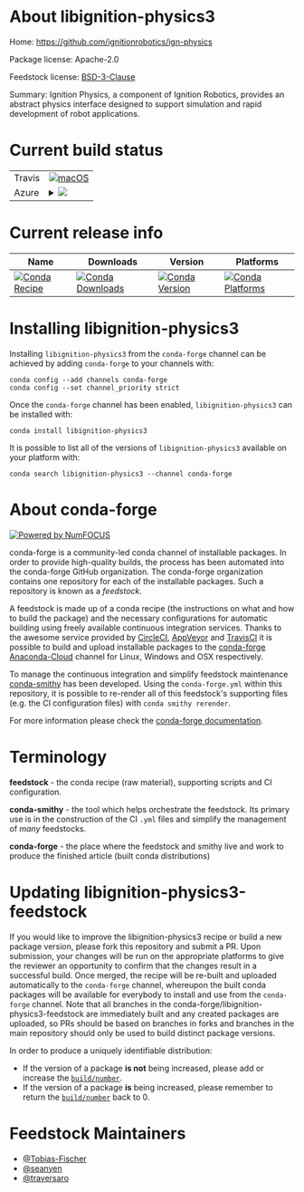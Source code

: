 About libignition-physics3
==========================

Home: https://github.com/ignitionrobotics/ign-physics

Package license: Apache-2.0

Feedstock license: [BSD-3-Clause](https://github.com/conda-forge/libignition-physics-feedstock/blob/master/LICENSE.txt)

Summary: Ignition Physics, a component of Ignition Robotics, provides an abstract physics interface designed to support simulation
and rapid development of robot applications.


Current build status
====================


<table><tr>
    <td>Travis</td>
    <td>
      <a href="https://travis-ci.com/conda-forge/libignition-physics-feedstock">
        <img alt="macOS" src="https://img.shields.io/travis/com/conda-forge/libignition-physics-feedstock/master.svg?label=macOS">
      </a>
    </td>
  </tr>
    
  <tr>
    <td>Azure</td>
    <td>
      <details>
        <summary>
          <a href="https://dev.azure.com/conda-forge/feedstock-builds/_build/latest?definitionId=9214&branchName=master">
            <img src="https://dev.azure.com/conda-forge/feedstock-builds/_apis/build/status/libignition-physics-feedstock?branchName=master">
          </a>
        </summary>
        <table>
          <thead><tr><th>Variant</th><th>Status</th></tr></thead>
          <tbody><tr>
              <td>linux_64</td>
              <td>
                <a href="https://dev.azure.com/conda-forge/feedstock-builds/_build/latest?definitionId=9214&branchName=master">
                  <img src="https://dev.azure.com/conda-forge/feedstock-builds/_apis/build/status/libignition-physics-feedstock?branchName=master&jobName=linux&configuration=linux_64_" alt="variant">
                </a>
              </td>
            </tr><tr>
              <td>linux_aarch64</td>
              <td>
                <a href="https://dev.azure.com/conda-forge/feedstock-builds/_build/latest?definitionId=9214&branchName=master">
                  <img src="https://dev.azure.com/conda-forge/feedstock-builds/_apis/build/status/libignition-physics-feedstock?branchName=master&jobName=linux&configuration=linux_aarch64_" alt="variant">
                </a>
              </td>
            </tr><tr>
              <td>linux_ppc64le</td>
              <td>
                <a href="https://dev.azure.com/conda-forge/feedstock-builds/_build/latest?definitionId=9214&branchName=master">
                  <img src="https://dev.azure.com/conda-forge/feedstock-builds/_apis/build/status/libignition-physics-feedstock?branchName=master&jobName=linux&configuration=linux_ppc64le_" alt="variant">
                </a>
              </td>
            </tr><tr>
              <td>osx_64</td>
              <td>
                <a href="https://dev.azure.com/conda-forge/feedstock-builds/_build/latest?definitionId=9214&branchName=master">
                  <img src="https://dev.azure.com/conda-forge/feedstock-builds/_apis/build/status/libignition-physics-feedstock?branchName=master&jobName=osx&configuration=osx_64_" alt="variant">
                </a>
              </td>
            </tr><tr>
              <td>osx_arm64</td>
              <td>
                <a href="https://dev.azure.com/conda-forge/feedstock-builds/_build/latest?definitionId=9214&branchName=master">
                  <img src="https://dev.azure.com/conda-forge/feedstock-builds/_apis/build/status/libignition-physics-feedstock?branchName=master&jobName=osx&configuration=osx_arm64_" alt="variant">
                </a>
              </td>
            </tr><tr>
              <td>win_64</td>
              <td>
                <a href="https://dev.azure.com/conda-forge/feedstock-builds/_build/latest?definitionId=9214&branchName=master">
                  <img src="https://dev.azure.com/conda-forge/feedstock-builds/_apis/build/status/libignition-physics-feedstock?branchName=master&jobName=win&configuration=win_64_" alt="variant">
                </a>
              </td>
            </tr>
          </tbody>
        </table>
      </details>
    </td>
  </tr>
</table>

Current release info
====================

| Name | Downloads | Version | Platforms |
| --- | --- | --- | --- |
| [![Conda Recipe](https://img.shields.io/badge/recipe-libignition--physics3-green.svg)](https://anaconda.org/conda-forge/libignition-physics3) | [![Conda Downloads](https://img.shields.io/conda/dn/conda-forge/libignition-physics3.svg)](https://anaconda.org/conda-forge/libignition-physics3) | [![Conda Version](https://img.shields.io/conda/vn/conda-forge/libignition-physics3.svg)](https://anaconda.org/conda-forge/libignition-physics3) | [![Conda Platforms](https://img.shields.io/conda/pn/conda-forge/libignition-physics3.svg)](https://anaconda.org/conda-forge/libignition-physics3) |

Installing libignition-physics3
===============================

Installing `libignition-physics3` from the `conda-forge` channel can be achieved by adding `conda-forge` to your channels with:

```
conda config --add channels conda-forge
conda config --set channel_priority strict
```

Once the `conda-forge` channel has been enabled, `libignition-physics3` can be installed with:

```
conda install libignition-physics3
```

It is possible to list all of the versions of `libignition-physics3` available on your platform with:

```
conda search libignition-physics3 --channel conda-forge
```


About conda-forge
=================

[![Powered by
NumFOCUS](https://img.shields.io/badge/powered%20by-NumFOCUS-orange.svg?style=flat&colorA=E1523D&colorB=007D8A)](https://numfocus.org)

conda-forge is a community-led conda channel of installable packages.
In order to provide high-quality builds, the process has been automated into the
conda-forge GitHub organization. The conda-forge organization contains one repository
for each of the installable packages. Such a repository is known as a *feedstock*.

A feedstock is made up of a conda recipe (the instructions on what and how to build
the package) and the necessary configurations for automatic building using freely
available continuous integration services. Thanks to the awesome service provided by
[CircleCI](https://circleci.com/), [AppVeyor](https://www.appveyor.com/)
and [TravisCI](https://travis-ci.com/) it is possible to build and upload installable
packages to the [conda-forge](https://anaconda.org/conda-forge)
[Anaconda-Cloud](https://anaconda.org/) channel for Linux, Windows and OSX respectively.

To manage the continuous integration and simplify feedstock maintenance
[conda-smithy](https://github.com/conda-forge/conda-smithy) has been developed.
Using the ``conda-forge.yml`` within this repository, it is possible to re-render all of
this feedstock's supporting files (e.g. the CI configuration files) with ``conda smithy rerender``.

For more information please check the [conda-forge documentation](https://conda-forge.org/docs/).

Terminology
===========

**feedstock** - the conda recipe (raw material), supporting scripts and CI configuration.

**conda-smithy** - the tool which helps orchestrate the feedstock.
                   Its primary use is in the construction of the CI ``.yml`` files
                   and simplify the management of *many* feedstocks.

**conda-forge** - the place where the feedstock and smithy live and work to
                  produce the finished article (built conda distributions)


Updating libignition-physics3-feedstock
=======================================

If you would like to improve the libignition-physics3 recipe or build a new
package version, please fork this repository and submit a PR. Upon submission,
your changes will be run on the appropriate platforms to give the reviewer an
opportunity to confirm that the changes result in a successful build. Once
merged, the recipe will be re-built and uploaded automatically to the
`conda-forge` channel, whereupon the built conda packages will be available for
everybody to install and use from the `conda-forge` channel.
Note that all branches in the conda-forge/libignition-physics3-feedstock are
immediately built and any created packages are uploaded, so PRs should be based
on branches in forks and branches in the main repository should only be used to
build distinct package versions.

In order to produce a uniquely identifiable distribution:
 * If the version of a package **is not** being increased, please add or increase
   the [``build/number``](https://docs.conda.io/projects/conda-build/en/latest/resources/define-metadata.html#build-number-and-string).
 * If the version of a package **is** being increased, please remember to return
   the [``build/number``](https://docs.conda.io/projects/conda-build/en/latest/resources/define-metadata.html#build-number-and-string)
   back to 0.

Feedstock Maintainers
=====================

* [@Tobias-Fischer](https://github.com/Tobias-Fischer/)
* [@seanyen](https://github.com/seanyen/)
* [@traversaro](https://github.com/traversaro/)

